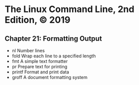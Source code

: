 # The Linux Command Line, 2nd Edition, © 2019

## Chapter 21: Formatting Output

* nl Number lines
* fold Wrap each line to a specified length
* fmt A simple text formatter
* pr Prepare text for printing
* printf Format and print data
* groff A document formatting system